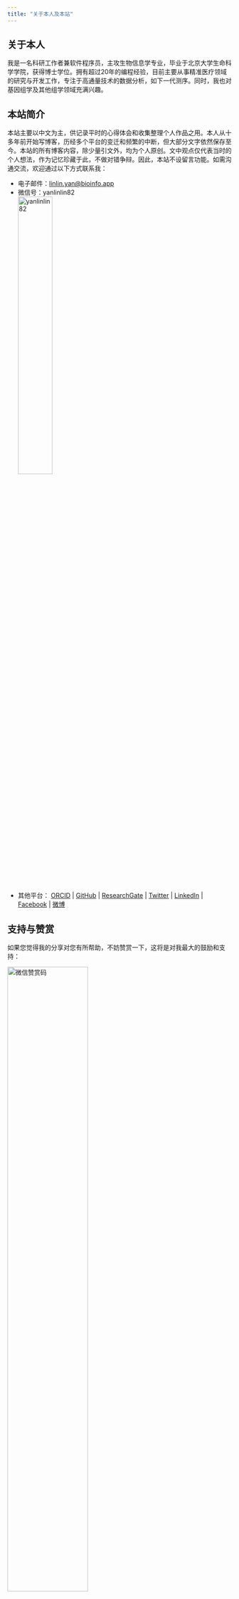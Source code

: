 ```yaml
---
title: "关于本人及本站"
---
```


## 关于本人

我是一名科研工作者兼软件程序员，主攻生物信息学专业，毕业于北京大学生命科学学院，获得博士学位。拥有超过20年的编程经验，目前主要从事精准医疗领域的研究与开发工作，专注于高通量技术的数据分析，如下一代测序。同时，我也对基因组学及其他组学领域充满兴趣。

## 本站简介

本站主要以中文为主，供记录平时的心得体会和收集整理个人作品之用。本人从十多年前开始写博客，历经多个平台的变迁和频繁的中断，但大部分文字依然保存至今。本站的所有博客内容，除少量引文外，均为个人原创。文中观点仅代表当时的个人想法，作为记忆珍藏于此，不做对错争辩。因此，本站不设留言功能。如需沟通交流，欢迎通过以下方式联系我：

- 电子邮件：linlin.yan@bioinfo.app
- 微信号：yanlinlin82
    <div class="text-center">
      <img alt="yanlinlin82" src="/images/weixin_scancode.jpg" style="width:40%;max-width:200px;height:auto">
    </div>
- 其他平台：
[ORCID](https://orcid.org/0000-0002-4990-6239) |
[GitHub](http://github.com/yanlinlin82) |
[ResearchGate](https://www.researchgate.net/profile/Linlin_Yan4) |
[Twitter](http://twitter.com/yanlinlin82) |
[LinkedIn](http://linkedin.com/in/yanlinlin82) |
[Facebook](http://facebook.com/yanlinlin82) |
[微博](http://weibo.com/yanlinlin82)

## 支持与赞赏

如果您觉得我的分享对您有所帮助，不妨赞赏一下，这将是对我最大的鼓励和支持：

<div class="row">
  <div class="col text-end">
    <img alt="微信赞赏码" src="/images/weixin-zanshang.png" style="width:60%;height:auto;display:inline-block">
  </div>
  <div class="col text-center">
    <img alt="微信付款码" src="/images/weixin-shoukuan.png" style="width:60%;height:auto;display:inline-block">
  </div>
  <div class="col text-start">
    <img alt="支付宝付款码" src="/images/zhifubao-shoukuan.jpg" style="width:45%;height:auto;display:inline-block">
  </div>
</div>

再次感谢您的支持与关注！
